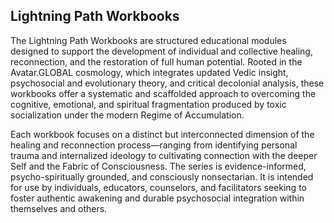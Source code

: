 ## Lightning Path Workbooks
The Lightning Path Workbooks are structured educational modules designed to support the development of individual and collective healing, reconnection, and the restoration of full human potential. Rooted in the Avatar.GLOBAL cosmology, which integrates updated Vedic insight, psychosocial and evolutionary theory, and critical decolonial analysis, these workbooks offer a systematic and scaffolded approach to overcoming the cognitive, emotional, and spiritual fragmentation produced by toxic socialization under the modern Regime of Accumulation.
 
Each workbook focuses on a distinct but interconnected dimension of the healing and reconnection process—ranging from identifying personal trauma and internalized ideology to cultivating connection with the deeper Self and the Fabric of Consciousness. The series is evidence-informed, psycho-spiritually grounded, and consciously nonsectarian. It is intended for use by individuals, educators, counselors, and facilitators seeking to foster authentic awakening and durable psychosocial integration within themselves and others.
